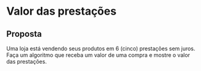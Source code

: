 # Valor das prestações

## Proposta

Uma loja está vendendo seus produtos em 6 (cinco) prestações sem juros. Faça um
algoritmo que receba um valor de uma compra e mostre o valor das prestações.